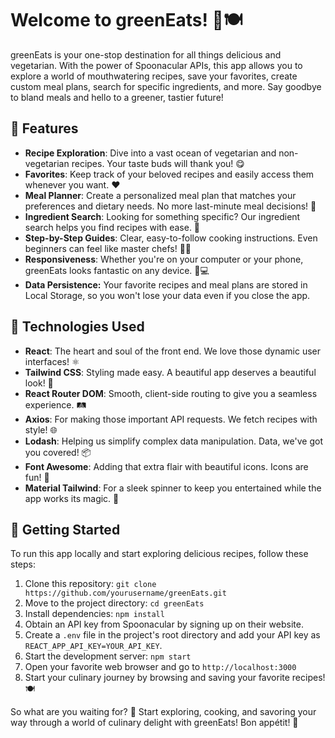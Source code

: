 # Welcome to greenEats! 🌱🍽️

greenEats is your one-stop destination for all things delicious and vegetarian. With the power of Spoonacular APIs, this app allows you to explore a world of mouthwatering recipes, save your favorites, create custom meal plans, search for specific ingredients, and more. Say goodbye to bland meals and hello to a greener, tastier future!

## 🍏 Features

- **Recipe Exploration**: Dive into a vast ocean of vegetarian and non-vegetarian recipes. Your taste buds will thank you! 😋
- **Favorites**: Keep track of your beloved recipes and easily access them whenever you want. ❤️
- **Meal Planner**: Create a personalized meal plan that matches your preferences and dietary needs. No more last-minute meal decisions! 📅
- **Ingredient Search**: Looking for something specific? Our ingredient search helps you find recipes with ease. 🍅
- **Step-by-Step Guides**: Clear, easy-to-follow cooking instructions. Even beginners can feel like master chefs! 👨‍🍳
- **Responsiveness**: Whether you're on your computer or your phone, greenEats looks fantastic on any device. 📱💻
- **Data Persistence:** Your favorite recipes and meal plans are stored in Local Storage, so you won't lose your data even if you close the app.

## 🧰 Technologies Used

- **React**: The heart and soul of the front end. We love those dynamic user interfaces! ⚛️
- **Tailwind CSS**: Styling made easy. A beautiful app deserves a beautiful look! 💅
- **React Router DOM**: Smooth, client-side routing to give you a seamless experience. 🛤️
- **Axios**: For making those important API requests. We fetch recipes with style! 🌐
- **Lodash**: Helping us simplify complex data manipulation. Data, we've got you covered! 📦
- **Font Awesome**: Adding that extra flair with beautiful icons. Icons are fun! 🚀
- **Material Tailwind**: For a sleek spinner to keep you entertained while the app works its magic. 🔄

## 🚀 Getting Started

To run this app locally and start exploring delicious recipes, follow these steps:

1. Clone this repository: `git clone https://github.com/yourusername/greenEats.git`
2. Move to the project directory: `cd greenEats`
3. Install dependencies: `npm install`
4. Obtain an API key from Spoonacular by signing up on their website.
5. Create a `.env` file in the project's root directory and add your API key as `REACT_APP_API_KEY=YOUR_API_KEY`.
6. Start the development server: `npm start`
7. Open your favorite web browser and go to `http://localhost:3000`
8. Start your culinary journey by browsing and saving your favorite recipes! 🍽️

So what are you waiting for? 🚀 Start exploring, cooking, and savoring your way through a world of culinary delight with greenEats! Bon appétit! 🌟
